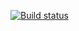 [![Build status](https://ci.appveyor.com/api/projects/status/l8lu8qlv29yt0d33?svg=true)](https://ci.appveyor.com/project/Malolepskaya-Elena/postman-echo)

